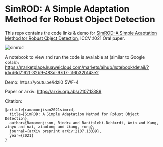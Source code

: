 # SimROD: A Simple Adaptation Method for Robust Object Detection
This repo contains the code links & demo for [SimROD: A Simple Adaptation Method for Robust Object Detection](https://arxiv.org/abs/2107.13389), ICCV 2021 Oral paper.

![simrod](https://user-images.githubusercontent.com/38634796/131594149-defb3468-f618-4b8b-a24c-7a709f4e1e47.png)

A notebook to view and run the code is available at (similar to Google colab): <br />
https://marketplace.huaweicloud.com/markets/aihub/notebook/detail/?id=d6d7162f-32b9-483d-97d7-b16b32b148e2

Demo: https://youtu.be/idzi0_5WF-4

Paper on arxiv: https://arxiv.org/abs/2107.13389

Citation:
```
@article{ramamonjison2021simrod,
  title={SimROD: A Simple Adaptation Method for Robust Object Detection},
  author={Ramamonjison, Rindra and Banitalebi-Dehkordi, Amin and Kang, Xinyu and Bai, Xiaolong and Zhang, Yong},
  journal={arXiv preprint arXiv:2107.13389},
  year={2021}
}
```
